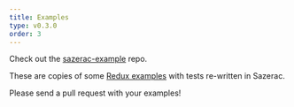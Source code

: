 ```yaml
---
title: Examples
type: v0.3.0
order: 3
---
```


Check out the [sazerac-example](http://github.com/mikec/sazerac-example) repo.

These are copies of some [Redux examples](https://github.com/reactjs/redux/tree/master/examples) with tests re-written in Sazerac.

Please send a pull request with your examples!
